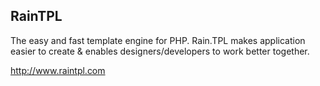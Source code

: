   RainTPL
-------------

The easy and fast template engine for PHP.   Rain.TPL makes application easier to create & enables designers/developers to work better together.

http://www.raintpl.com
